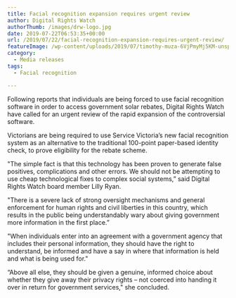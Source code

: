 ```yaml
---
title: Facial recognition expansion requires urgent review
author: Digital Rights Watch
authorThumb: /images/drw-logo.jpg
date: 2019-07-22T06:53:35+00:00
url: /2019/07/22/facial-recognition-expansion-requires-urgent-review/
featureImage: /wp-content/uploads/2019/07/timothy-muza-6VjPmyMj5KM-unsplash.jpg
category:
  - Media releases
tags:
  - Facial recognition

---
```

Following reports that individuals are being forced to use facial recognition software in order to access government solar rebates, Digital Rights Watch have called for an urgent review of the rapid expansion of the controversial software.

Victorians are being required to use Service Victoria&#8217;s new facial recognition system as an alternative to the traditional 100-point paper-based identity check, to prove eligibility for the rebate scheme.

"The simple fact is that this technology has been proven to generate false positives, complications and other errors. We should not be attempting to use cheap technological fixes to complex social systems,&#8221; said Digital Rights Watch board member Lilly Ryan.

"There is a severe lack of strong oversight mechanisms and general enforcement for human rights and civil liberties in this country, which results in the public being understandably wary about giving government more information in the first place.&#8221;

"When individuals enter into an agreement with a government agency that includes their personal information, they should have the right to understand, be informed and have a say in where that information is held and what is being used for."

&#8220;Above all else, they should be given a genuine, informed choice about whether they give away their privacy rights &#8211; not coerced into handing it over in return for government services," she concluded.

